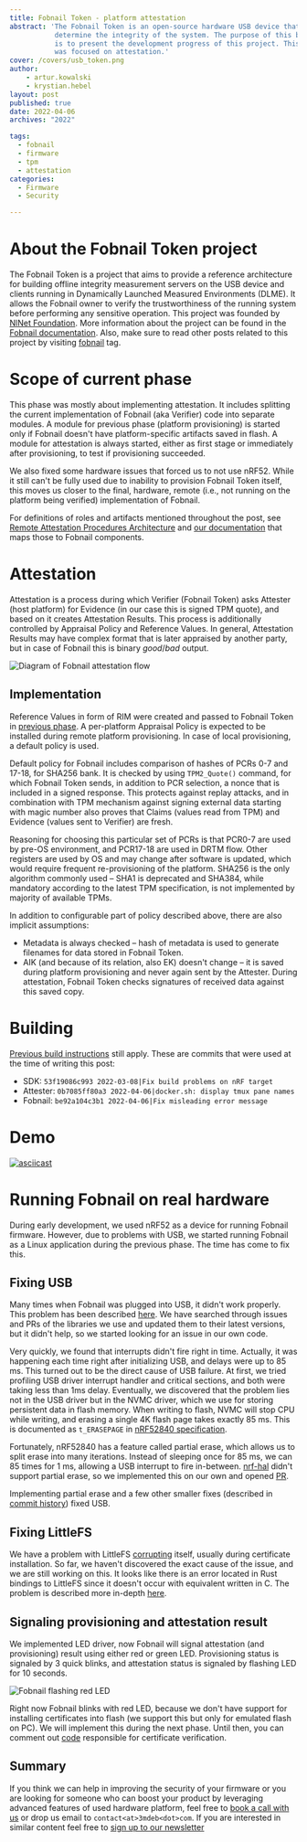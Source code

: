 ```yaml
---
title: Fobnail Token - platform attestation
abstract: 'The Fobnail Token is an open-source hardware USB device that helps to
           determine the integrity of the system. The purpose of this blog post
           is to present the development progress of this project. This phase
           was focused on attestation.'
cover: /covers/usb_token.png
author:
    - artur.kowalski
    - krystian.hebel
layout: post
published: true
date: 2022-04-06
archives: "2022"

tags:
  - fobnail
  - firmware
  - tpm
  - attestation
categories:
  - Firmware
  - Security

---
```


# About the Fobnail Token project

The Fobnail Token is a project that aims to provide a reference architecture for
building offline integrity measurement servers on the USB device and clients
running in Dynamically Launched Measured Environments (DLME). It allows the
Fobnail owner to verify the trustworthiness of the running system before
performing any sensitive operation. This project was founded by [NlNet
Foundation](https://nlnet.nl/). More information about the project can be found
in the [Fobnail documentation](https://fobnail.3mdeb.com/). Also, make sure to
read other posts related to this project by visiting
[fobnail](https://www.blog.3mdeb.com/tags/fobnail/) tag.

# Scope of current phase

This phase was mostly about implementing attestation. It includes splitting the
current implementation of Fobnail (aka Verifier) code into separate modules.
A module for previous phase (platform provisioning) is started only if Fobnail
doesn't have platform-specific artifacts saved in flash. A module for
attestation is always started, either as first stage or immediately after
provisioning, to test if provisioning succeeded.

We also fixed some hardware issues that forced us to not use nRF52. While it
still can't be fully used due to inability to provision Fobnail Token itself,
this moves us closer to the final, hardware, remote (i.e., not running on the
platform being verified) implementation of Fobnail.

For definitions of roles and artifacts mentioned throughout the post, see
[Remote Attestation Procedures Architecture](https://datatracker.ietf.org/doc/draft-ietf-rats-architecture/)
and [our documentation](https://fobnail.3mdeb.com/architecture/#fobnail-components)
that maps those to Fobnail components.

# Attestation

Attestation is a process during which Verifier (Fobnail Token) asks Attester
(host platform) for Evidence (in our case this is signed TPM quote), and based
on it creates Attestation Results. This process is additionally controlled by
Appraisal Policy and Reference Values. In general, Attestation Results may have
complex format that is later appraised by another party, but in case of Fobnail
this is binary _good_/_bad_ output.

![Diagram of Fobnail attestation flow](/img/Fobnail-flows-attestation.png)

## Implementation

Reference Values in form of RIM were created and passed to Fobnail Token in
[previous phase](../2022-03-21-fobnail_3rd_phase). A per-platform Appraisal
Policy is expected to be installed during remote platform provisioning. In case
of local provisioning, a default policy is used.

Default policy for Fobnail includes comparison of hashes of PCRs 0-7 and 17-18,
for SHA256 bank. It is checked by using `TPM2_Quote()` command, for which
Fobnail Token sends, in addition to PCR selection, a nonce that is included in a
signed response. This protects against replay attacks, and in combination with
TPM mechanism against signing external data starting with magic number also
proves that Claims (values read from TPM) and Evidence (values sent to Verifier)
are fresh.

Reasoning for choosing this particular set of PCRs is that PCR0-7 are used by
pre-OS environment, and PCR17-18 are used in DRTM flow. Other registers are used
by OS and may change after software is updated, which would require frequent
re-provisioning of the platform. SHA256 is the only algorithm commonly used –
SHA1 is deprecated and SHA384, while mandatory according to the latest TPM
specification, is not implemented by majority of available TPMs.

In addition to configurable part of policy described above, there are also
implicit assumptions:

- Metadata is always checked – hash of metadata is used to generate filenames
  for data stored in Fobnail Token.
- AIK (and because of its relation, also EK) doesn't change – it is saved during
  platform provisioning and never again sent by the Attester. During
  attestation, Fobnail Token checks signatures of received data against this
  saved copy.

# Building

[Previous build instructions](../2022-03-21-fobnail_3rd_phase#building) still
apply. These are commits that were used at the time of writing this post:

* SDK: `53f19086c993 2022-03-08|Fix build problems on nRF target`
* Attester: `0b7085ff80a3 2022-04-06|docker.sh: display tmux pane names`
* Fobnail: `be92a104c3b1 2022-04-06|Fix misleading error message`

# Demo

[![asciicast](https://asciinema.org/a/VgEAAH0V0YzXKWZJ7vT9ze9my.svg)](https://asciinema.org/a/VgEAAH0V0YzXKWZJ7vT9ze9my?speed=1)

# Running Fobnail on real hardware

During early development, we used nRF52 as a device for running Fobnail
firmware. However, due to problems with USB, we started running Fobnail as a
Linux application during the previous phase. The time has come to fix this.

## Fixing USB

Many times when Fobnail was plugged into USB, it didn't work properly. This
problem has been described
[here](https://github.com/fobnail/usbd-ethernet/issues/2). We have searched
through issues and PRs of the libraries we use and updated them to their latest
versions, but it didn't help, so we started looking for an issue in our own
code.

Very quickly, we found that interrupts didn't fire right in time. Actually, it
was happening each time right after initializing USB, and delays were up to 85
ms. This turned out to be the direct cause of USB failure. At first, we tried
profiling USB driver interrupt handler and critical sections, and both were
taking less than 1ms delay. Eventually, we discovered that the problem lies not
in the USB driver but in the NVMC driver, which we use for storing persistent
data in flash memory. When writing to flash, NVMC will stop CPU while writing,
and erasing a single 4K flash page takes exactly 85 ms. This is documented as
`t_ERASEPAGE` in
[nRF52840 specification](https://infocenter.nordicsemi.com/pdf/nRF52840_PS_v1.7.pdf).

Fortunately, nRF52840 has a feature called partial erase, which allows us to
split erase into many iterations. Instead of sleeping once for 85 ms, we can 85
times for 1 ms, allowing a USB interrupt to fire in-between.
[nrf-hal](https://github.com/nrf-rs/nrf-hal) didn't support partial erase, so we
implemented this on our own and opened
[PR](https://github.com/nrf-rs/nrf-hal/pull/385).

Implementing partial erase and a few other smaller fixes (described in
[commit history](https://github.com/fobnail/fobnail/pull/24/commits)) fixed USB.

## Fixing LittleFS

We have a problem with LittleFS
[corrupting](https://github.com/fobnail/fobnail/issues/12) itself, usually
during certificate installation. So far, we haven't discovered the exact cause
of the issue, and we are still working on this. It looks like there is an error
located in Rust bindings to LittleFS since it doesn't occur with equivalent
written in C. The problem is described more in-depth
[here](https://github.com/nickray/littlefs2/issues/16).

## Signaling provisioning and attestation result

We implemented LED driver, now Fobnail will signal attestation (and
provisioning) result using either red or green LED. Provisioning status is
signaled by 3 quick blinks, and attestation status is signaled by flashing LED
for 10 seconds.

![Fobnail flashing red LED](/img/fobnail_red_led.jpg)

Right now Fobnail blinks with red LED, because we don't have support for
installing certificates into flash (we support this but only for emulated flash
on PC). We will implement this during the next phase. Until then, you can
comment out [code](https://github.com/fobnail/fobnail/blob/86e3f22edba3e07f2eb54156e16a660d8c7254f6/src/certmgr/verify.rs#L45)
responsible for certificate verification.

## Summary

If you think we can help in improving the security of your firmware or you are
looking for someone who can boost your product by leveraging advanced features
of used hardware platform, feel free to [book a call with us](https://calendly.com/3mdeb/consulting-remote-meeting)
or drop us email to `contact<at>3mdeb<dot>com`. If you are interested in similar
content feel free to [sign up to our newsletter](https://newsletter.3mdeb.com/subscription/PW6XnCeK6)
